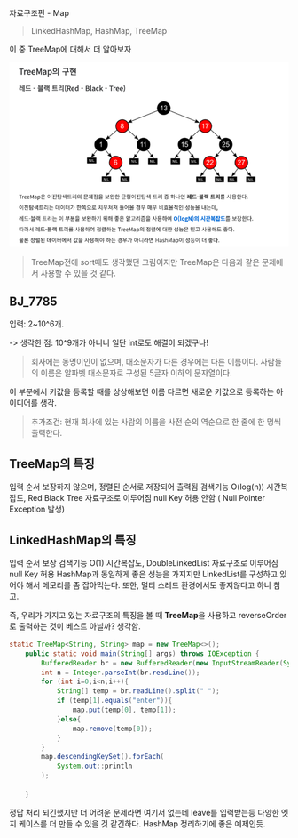 자료구조편 - Map

> LinkedHashMap, HashMap, TreeMap

이 중 TreeMap에 대해서 더 알아보자 

![img.png](../img/img.png)
>TreeMap전에 sort때도 생각했던 그림이지만 TreeMap은 다음과 같은 문제에서 사용할 수 있을 것 같다.

## BJ_7785
입력: 2~10^6개.

-> 생각한 점: 10^9개가 아니니 일단 int로도 해결이 되겠구나!

> 회사에는 동명이인이 없으며, 대소문자가 다른 경우에는 다른 이름이다. 사람들의 이름은 알파벳 대소문자로 구성된 5글자 이하의 문자열이다.

이 부분에서 키값을 등록할 때를 상상해보면 이름 다르면 새로운 키값으로 등록하는 아이디어를 생각.

> 추가조건: 현재 회사에 있는 사람의 이름을 사전 순의 역순으로 한 줄에 한 명씩 출력한다.

## TreeMap의 특징
입력 순서 보장하지 않으며, 정렬된 순서로 저장되어 출력됨
검색기능 O(log(n)) 시간복잡도, Red Black Tree 자료구조로 이루어짐
null Key 허용 안함 ( Null Pointer Exception 발생)

## LinkedHashMap의 특징
입력 순서 보장
검색기능 O(1) 시간복잡도, DoubleLinkedList 자료구조로 이루어짐
null Key 허용
HashMap과 동일하게 좋은 성능을 가지지만 LinkedList를 구성하고 있어야 해서 메모리를 좀 잡아먹는다.
또한, 멀티 스레드 환경에서도 좋지않다고 하니 참고.

즉, 우리가 가지고 있는 자료구조의 특징을 볼 때 **TreeMap**을 사용하고 reverseOrder로 출력하는 것이 베스트 아닐까? 생각함.

```java
static TreeMap<String, String> map = new TreeMap<>();
	public static void main(String[] args) throws IOException {
		BufferedReader br = new BufferedReader(new InputStreamReader(System.in));
		int n = Integer.parseInt(br.readLine());
		for (int i=0;i<n;i++){
			String[] temp = br.readLine().split(" ");
			if (temp[1].equals("enter")){
				map.put(temp[0], temp[1]);
			}else{
				map.remove(temp[0]);
			}
		}
		map.descendingKeySet().forEach(
			System.out::println
		);

	}
```
정답 처리 되긴했지만 더 어려운 문제라면 여기서 없는데 leave를 입력받는등 다양한 엣지 케이스를 더 만들 수 있을 것 같긴하다.
HashMap 정리하기에 좋은 예제인듯.